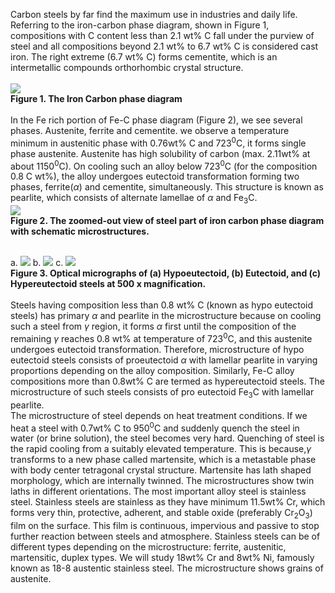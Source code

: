 Carbon steels by far find the maximum use in industries and daily life. Referring to the iron-carbon phase diagram, shown in Figure 1, compositions with C content less than 2.1 wt% C fall under the purview of steel and all compositions beyond 2.1 wt% to 6.7 wt% C is considered cast iron. The right extreme (6.7 wt% C) forms cementite, which is an intermetallic compounds orthorhombic crystal structure.<br><br>
<image src="images/image1.PNG"><br>
<b><C>Figure 1. The Iron Carbon phase diagram</C></b><br><br>
In the Fe rich portion of Fe-C phase diagram (Figure 2), we see several phases. Austenite, ferrite and cementite.  we observe a temperature minimum in austenitic phase with 0.76wt% C and 723<sup>0</sup>C, it forms single phase austenite. Austenite has high solubility of carbon (max. 2.11wt% at about 1150<sup>0</sup>C). On cooling such an alloy below 723<sup>0</sup>C (for the composition 0.8 C wt%), the alloy undergoes eutectoid transformation forming two phases, ferrite(<i>α</i>) and cementite, simultaneously. This structure is known as pearlite, which consists of alternate lamellae of <i>α</i> and Fe<sub>3</sub>C. <br>
<image src="images/image2.PNG"><br>
<b><C>Figure 2. The zoomed-out view of steel part of iron carbon phase diagram with schematic microstructures.</C></b> <br><br>

a.
<image src="images/Picture1.jpg">
b. 
<image src="images/Picture2.png">
c. 
<image src="images/Picture3.jpg"><br>
<b><C>Figure 3. Optical micrographs of (a) Hypoeutectoid, (b) Eutectoid, and (c) Hypereutectoid steels at 500 x magnification.</C> </b><br><br>
Steels having composition less than 0.8 wt% C (known as hypo eutectoid steels) has primary <i>α</i> and pearlite in the microstructure because on cooling such a steel from <i>γ</i> region, it forms <i>α</i> first until the composition of the remaining <i>γ</i> reaches 0.8 wt% at temperature of 723<sup>0</sup>C, and this austenite undergoes eutectoid transformation. Therefore, microstructure of hypo eutectoid steels consists of proeutectoid <i>α</i> with lamellar pearlite in varying proportions depending on the alloy composition. Similarly, Fe-C alloy compositions more than 0.8wt% C are termed as hypereutectoid steels. The microstructure of such steels consists of pro eutectoid Fe<sub>3</sub>C with lamellar pearlite.<br>
The microstructure of steel depends on heat treatment conditions. If we heat a steel with 0.7wt% C to 950<sup>0</sup>C and suddenly quench the steel in water (or brine solution), the steel becomes very hard. Quenching of steel is the rapid cooling from a suitably elevated temperature. This is because,<i>γ</i> transforms to a new phase called martensite, which is a metastable phase with body center tetragonal crystal structure. Martensite has lath shaped morphology, which are internally twinned. The microstructures show twin laths in different orientations. The most important alloy steel is stainless steel. Stainless steels are stainless as they have minimum 11.5wt% Cr, which forms very thin, protective, adherent, and stable oxide (preferably Cr<sub>2</sub>O<sub>3</sub>) film on the surface. This film is continuous, impervious and passive to stop further reaction between steels and atmosphere. Stainless steels can be of different types depending on the microstructure: ferrite, austenitic, martensitic, duplex types. We will study 18wt% Cr and 8wt% Ni, famously known as 18-8 austentic stainless steel. The microstructure shows grains of austenite. 

